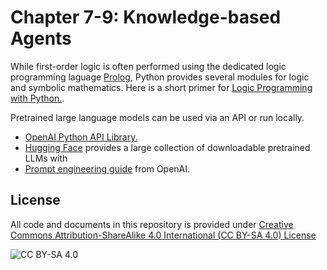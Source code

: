 <!-- #region -->
# Chapter 7-9: Knowledge-based Agents

While first-order logic is often performed using 
the dedicated logic programming laguage [Prolog](https://en.wikipedia.org/wiki/Prolog), Python provides
several modules for logic and symbolic mathematics. Here is a 
short primer for [Logic Programming with Python.](https://www.tutorialspoint.com/artificial_intelligence_with_python/artificial_intelligence_with_python_logic_programming.htm).

Pretrained large language models can be used via an API or run locally.

* [OpenAI Python API Library.](https://github.com/openai/openai-python)
* [Hugging Face](https://huggingface.co/) provides a large collection
  of downloadable pretrained LLMs with 
* [Prompt engineering guide](https://platform.openai.com/docs/guides/prompt-engineering) from OpenAI.



## License
All code and documents in this repository is provided under [Creative Commons Attribution-ShareAlike 4.0 International (CC BY-SA 4.0) License](https://creativecommons.org/licenses/by-sa/4.0/)

![CC BY-SA 4.0](https://licensebuttons.net/l/by-sa/3.0/88x31.png)
<!-- #endregion -->

```python

```
